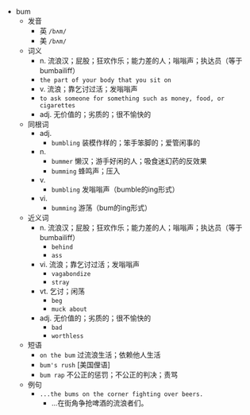 - bum
  - 发音
    - 英 `/bʌm/`
    - 美 `/bʌm/`
  - 词义
    - n. 流浪汉；屁股；狂欢作乐；能力差的人；嗡嗡声；执达员（等于bumbailiff）
    - `the part of your body that you sit on`
    - v. 流浪；靠乞讨过活；发嗡嗡声
    - `to ask someone for something such as money, food, or cigarettes`
    - adj. 无价值的；劣质的；很不愉快的
  - 同根词
    - adj.
      - `bumbling` 装模作样的；笨手笨脚的；爱管闲事的
    - n.
      - `bummer` 懒汉；游手好闲的人；吸食迷幻药的反效果
      - `bumming` 蜂鸣声；压入
    - v.
      - `bumbling` 发嗡嗡声（bumble的ing形式）
    - vi.
      - `bumming` 游荡（bum的ing形式）
  - 近义词
    - n. 流浪汉；屁股；狂欢作乐；能力差的人；嗡嗡声；执达员（等于bumbailiff）
      - `behind`
      - `ass`
    - vi. 流浪；靠乞讨过活；发嗡嗡声
      - `vagabondize`
      - `stray`
    - vt. 乞讨；闲荡
      - `beg`
      - `muck about`
    - adj. 无价值的；劣质的；很不愉快的
      - `bad`
      - `worthless`
  - 短语
    - `on the bum` 过流浪生活；依赖他人生活 
    - `bum's rush` [美国俚语] 
    - `bum rap` 不公正的惩罚；不公正的判决；责骂 
  - 例句
    - `...the bums on the corner fighting over beers.`
      - …在街角争抢啤酒的流浪者们。

